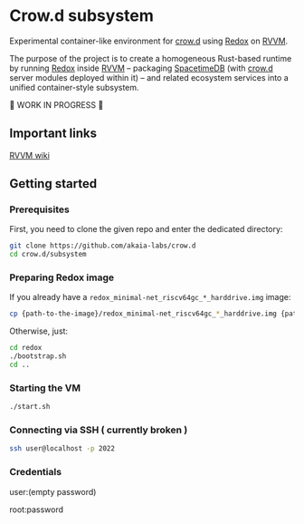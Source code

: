 # Crow.d subsystem

Experimental container-like environment for [crow.d](https://github.com/akaia-labs/crow.d) using [Redox](https://gitlab.redox-os.org/redox-os/redox) on [RVVM](https://github.com/LekKit/RVVM).

The purpose of the project is to create a homogeneous Rust-based runtime by running [Redox](https://gitlab.redox-os.org/redox-os/redox) inside [RVVM](https://github.com/LekKit/RVVM) – packaging [SpacetimeDB](https://github.com/ClockworkLabs/SpacetimeDB) (with [crow.d](https://github.com/akaia-labs/crow.d) server modules deployed within it) – and related ecosystem services into a unified container-style subsystem.

🚧 WORK IN PROGRESS 🚧

## Important links

[RVVM wiki](https://github.com/LekKit/RVVM/wiki/Running#running-rvvm)

## Getting started

### Prerequisites

First, you need to clone the given repo and enter the dedicated directory:

```bash
git clone https://github.com/akaia-labs/crow.d
cd crow.d/subsystem
```

### Preparing Redox image

If you already have a `redox_minimal-net_riscv64gc_*_harddrive.img` image:

```bash
cp {path-to-the-image}/redox_minimal-net_riscv64gc_*_harddrive.img {path-to-this-repo}/redox/redox_minimal-net.img
```

Otherwise, just:

```bash
cd redox
./bootstrap.sh
cd ..
```

### Starting the VM

```bash
./start.sh
```

### Connecting via SSH ( currently broken )

```bash
ssh user@localhost -p 2022
```

### Credentials

user:(empty password)

root:password
